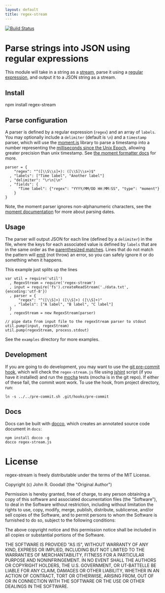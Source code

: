 ```yaml
---
layout: default
title: regex-stream
---
```


[![Build Status](https://travis-ci.org/ornl-visual-analytics/regex-stream.png?branch=master)](https://travis-ci.org/ornl-visual-analytics/regex-stream)


# Parse strings into JSON using regular expressions

This module will take in a string as a [stream](http://nodejs.org/docs/latest/api/stream.html), parse it using a [regular expression](https://developer.mozilla.org/en/JavaScript/Guide/Regular_Expressions), and output it to a JSON string as a stream.


## Install

npm install regex-stream


## Parse configuration

A parser is defined by a regular expression (`regex`) and an array of `labels`. You may optionally include a `delimiter` (default is `\n`) and a `timestamp` parser, which will use the [moment.js](http://momentjs.com/) library to parse a timestamp into a number representing the [milliseconds since the Unix Epoch](http://momentjs.com/docs/#/parsing/milliseconds-since-the-unix-epoch/), allowing greater precision than unix timestamp. See [the moment formatter docs](http://momentjs.com/docs/#/parsing/string-format/) for more.

    parser = {
        "regex": "^([\\S\\s]+): ([\\S]\\s+)$"
      , "labels": ["Time label", "Another label"]
      , "delimiter": "\r\n|\n"
      , "fields": {
          "Time label": {"regex": "YYYY/MM/DD HH:MM:SS", "type": "moment"}
        }
    }

Note, the moment parser ignores non-alphanumeric characters, see the [moment documentation](http://momentjs.com/docs/#/parsing/string-format/) for more about parsing dates.


## Usage

The parser will output JSON for each line (defined by a `delimiter`) in the file, where the keys for each associated value is defined by `labels` that are in the same order as the [parenthesized matches](https://developer.mozilla.org/en/JavaScript/Guide/Regular_Expressions#Using_Parenthesized_Substring_Matches). Lines that do not match the pattern will [emit](http://nodejs.org/docs/latest/api/events.html#events_class_events_eventemitter) (not throw) an error, so you can safely ignore it or do something when it happens.

This example just splits up the lines

    var util = require('util')
      , RegexStream = require('regex-stream')
      , input = require('fs').createReadStream('./data.txt', {encoding:'utf-8'})
      , parser = {
          "regex": "^([\\S]+) ([\\S]+) ([\\S]+)"
        , "labels": ["A label", "B label", "C label"]
      }
      , regexStream = new RegexStream(parser)

    // pipe data from input file to the regexStream parser to stdout
    util.pump(input, regexStream)
    util.pump(regexStream, process.stdout)


See the `examples` directory for more examples.

## Development

If you are going to do development, you may want to use the [git pre-commit hook](http://git-scm.com/book/en/Customizing-Git-Git-Hooks), which will check the `regex-stream.js` file using [jshint](https://github.com/jshint/jshint) script (if you have it installed) and run the [mocha](visionmedia.github.com/mocha/) tests (mocha is in the git repo). If either of these fail, the commit wont work. To use the hook, from project directory, run:

    ln -s ../../pre-commit.sh .git/hooks/pre-commit


## Docs

Docs can be built with [docco](http://jashkenas.github.com/docco/), which creates an annotated source code document in `docs`:

    npm install docco -g
    docco regex-stream.js
    

# License

regex-stream is freely distributable under the terms of the MIT License.

Copyright (c) John R. Goodall (the "Original Author")

Permission is hereby granted, free of charge, to any person obtaining a copy of this software and associated documentation files (the "Software"), to deal in the Software without restriction, including without limitation the rights to use, copy, modify, merge, publish, distribute, sublicense, and/or sell copies of the Software, and to permit persons to whom the Software is furnished to do so, subject to the following conditions:
 
The above copyright notice and this permission notice shall be included in all copies or substantial portions of the Software.

THE SOFTWARE IS PROVIDED "AS IS", WITHOUT WARRANTY OF ANY KIND, EXPRESS OR IMPLIED, INCLUDING BUT NOT LIMITED TO THE WARRANTIES OF MERCHANTABILITY, FITNESS FOR A PARTICULAR PURPOSE AND NONINFRINGEMENT. IN NO EVENT SHALL THE AUTHORS OR COPYRIGHT HOLDERS, THE U.S. GOVERNMENT, OR UT-BATTELLE BE LIABLE FOR ANY CLAIM, DAMAGES OR OTHER LIABILITY, WHETHER IN AN ACTION OF CONTRACT, TORT OR OTHERWISE, ARISING FROM, OUT OF OR IN CONNECTION WITH THE SOFTWARE OR THE USE OR OTHER DEALINGS IN THE SOFTWARE.
